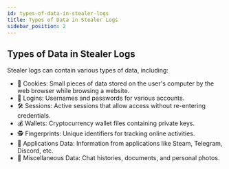 ```yaml
---
id: types-of-data-in-stealer-logs
title: Types of Data in Stealer Logs
sidebar_position: 2
---
```


## Types of Data in Stealer Logs

Stealer logs can contain various types of data, including:
- 🍪 Cookies: Small pieces of data stored on the user's computer by the web browser while browsing a website.
- 🔑 Logins: Usernames and passwords for various accounts.
- 🛠️ Sessions: Active sessions that allow access without re-entering credentials.
- 💰 Wallets: Cryptocurrency wallet files containing private keys.
- 🕵️ Fingerprints: Unique identifiers for tracking online activities.
- 📱 Applications Data: Information from applications like Steam, Telegram, Discord, etc.
- 📂 Miscellaneous Data: Chat histories, documents, and personal photos.
